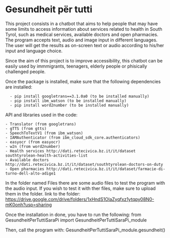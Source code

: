 # Gesundheit për tutti

This project consists in a chatbot that aims to help people that may have some limits to access information about services related to health in South Tyrol, such as medical services, available doctors and open pharmacies. The program accepts text, audio and image input in different languages. The user will get the results as on-screen text or audio according to his/her input and language choice.

Since the aim of this project is to improve accessibility, this chatbot can be easily used by immmigrants, teenagers, elderly people or phisically challenged people.

Once the package is installed, make sure that the following dependencies are installed:

      - pip install googletrans==3.1.0a0 (to be installed manually)
      - pip install ibm_watson (to be installed manually)
      - pip install word2number (to be installed manually)
  

API and libraries used in the code:

    - Translator (from googletrans)
    - gTTS (from gtts)
    - SpeechToTextV1 (from ibm_watson)
    - IAMAuthenticator (from ibm_cloud_sdk_core.authenticators)
    - easyocr (from easyocr)
    - w2n (from word2number)
    - Health services http://dati.retecivica.bz.it/it/dataset southtyrolean-health-activities-list
    - Available doctors http://dati.retecivica.bz.it/it/dataset/southtyrolean-doctors-on-duty
    - Open pharmacies http://dati.retecivica.bz.it/it/dataset/farmacie-di-turno-dell-alto-adige1
  
In the folder named Files there are some audio files to test the program with the audio input. If you wish to test it with ther files, make sure to upload them in the folder. 
link to the folder: https://drive.google.com/drive/folders/1xHndS1OlaZyqfxz1ytqpy08N0-mK0onh?usp=sharing

Once the installation in done, you have to run the following: from GesundheitPerTuttiSaraPi import GesundheitPerTuttiSaraPi_module
  
Then, call the program with: GesundheitPerTuttiSaraPi_module.gesundheit()
